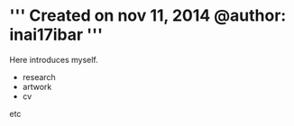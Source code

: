 '''
Created on nov 11, 2014
@author: inai17ibar
'''
==========

Here introduces myself.

* research
* artwork
* cv

etc
